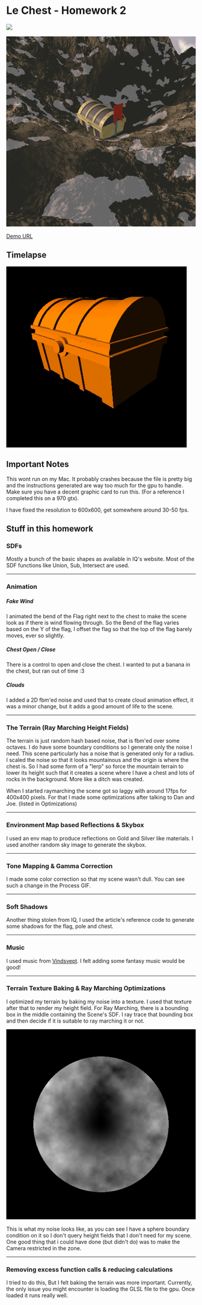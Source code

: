 # Le Chest - Homework 2

![](./readme_resources/proc_chest_gif_2.gif)

![](./readme_resources/title_image.png)

[Demo URL](https://vasumahesh1.github.io/homework-2-implicit-surfaces-vasumahesh1/)

## Timelapse

![](./readme_resources/process.gif)

## Important Notes

This wont run on my Mac. It probably crashes because the file is pretty big and the instructions generated are way too much for the gpu to handle. Make sure you have a decent graphic card to run this. (For a reference I completed this on a 970 gtx).

I have fixed the resolution to 600x600, get somewhere around 30-50 fps.

## Stuff in this homework

### SDFs

Mostly a bunch of the basic shapes as available in IQ's website. Most of the SDF functions like Union, Sub, Intersect are used.

---

### Animation

##### Fake Wind

I animated the bend of the Flag right next to the chest to make the scene look as if there is wind flowing through. So the Bend of the flag varies based on the Y of the flag, I offset the flag so that the top of the flag barely moves, ever so slightly.

##### Chest Open / Close

There is a control to open and close the chest. I wanted to put a banana in the chest, but ran out of time :3

##### Clouds

I added a 2D fbm'ed noise and used that to create cloud animation effect, it was a minor change, but it adds a good amount of life to the scene.


---

### The Terrain (Ray Marching Height Fields)

The terrain is just random hash based noise, that is fbm'ed over some octaves. I do have some boundary conditions so I generate only the noise I need. This scene particularly has a noise that is generated only for a radius. I scaled the noise so that it looks mountainous and the origin is where the chest is. So I had some form of a "lerp" so force the mountain terrain to lower its height such that it creates a scene where I have a chest and lots of rocks in the background. More like a ditch was created.

When I started raymarching the scene got so laggy with around 17fps for 400x400 pixels. For that I made some optimizations after talking to Dan and Joe. (listed in Optimizations)

---

### Environment Map based Reflections & Skybox

I used an env map to produce reflections on Gold and Silver like materials. I used another random sky image to generate the skybox.

---

### Tone Mapping & Gamma Correction 

I made some color correction so that my scene wasn't dull. You can see such a change in the Process GIF.

---

### Soft Shadows

Another thing stolen from IQ, I used the article's reference code to generate some shadows for the flag, pole and chest.

---

### Music

I used music from [Vindsvept](https://www.youtube.com/channel/UCfSUheoljDlGDjerRylO4Nw). I felt adding some fantasy music would be good!

---

### Terrain Texture Baking & Ray Marching Optimizations

I optimized my terrain by baking my noise into a texture. I used that texture after that to render my height field. For Ray Marching, there is a bounding box in the middle containing the Scene's SDF. I ray trace that bounding box and then decide if it is suitable to ray marching it or not.

![](./readme_resources/noise.png)

This is what my noise looks like, as you can see I have a sphere boundary condition on it so I don't query height fields that I don't need for my scene. One good thing that i could have done (but didn't do) was to make the Camera restricted in the zone.

---

### Removing excess function calls & reducing calculations

I tried to do this, But I felt baking the terrain was more important. Currently, the only issue you might encounter is loading the GLSL file to the gpu. Once loaded it runs really well.

